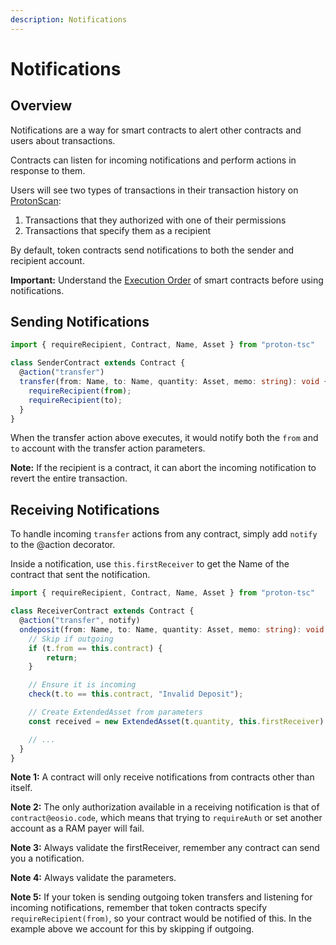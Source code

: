 ```yaml
---
description: Notifications
---
```



# Notifications

## Overview

Notifications are a way for smart contracts to alert other contracts and users about transactions.

Contracts can listen for incoming notifications and perform actions in response to them.

Users will see two types of transactions in their transaction history on [ProtonScan](https://protonscan.io):
1. Transactions that they authorized with one of their permissions
2. Transactions that specify them as a recipient

By default, token contracts send notifications to both the sender and recipient account.

**Important:** Understand the [Execution Order](./execution-order.md) of smart contracts before using notifications.

## Sending Notifications

```ts
import { requireRecipient, Contract, Name, Asset } from "proton-tsc"

class SenderContract extends Contract {
  @action("transfer")
  transfer(from: Name, to: Name, quantity: Asset, memo: string): void {
    requireRecipient(from);
    requireRecipient(to);
  }
}
```

When the transfer action above executes, it would notify both the `from` and `to` account with the transfer action parameters.

**Note:** If the recipient is a contract, it can abort the incoming notification to revert the entire transaction.

## Receiving Notifications

To handle incoming `transfer` actions from any contract, simply add `notify` to the @action decorator.

Inside a notification, use `this.firstReceiver` to get the Name of the contract that sent the notification. 

```ts
import { requireRecipient, Contract, Name, Asset } from "proton-tsc"

class ReceiverContract extends Contract {
  @action("transfer", notify)
  ondeposit(from: Name, to: Name, quantity: Asset, memo: string): void {
    // Skip if outgoing
    if (t.from == this.contract) {
        return;
    }

    // Ensure it is incoming
    check(t.to == this.contract, "Invalid Deposit");

    // Create ExtendedAsset from parameters
    const received = new ExtendedAsset(t.quantity, this.firstReceiver)

    // ...
  }
}
```

**Note 1:** A contract will only receive notifications from contracts other than itself.

**Note 2:** The only authorization available in a receiving notification is that of `contract@eosio.code`, which means that trying to `requireAuth` or set another account as a RAM payer will fail.

**Note 3:** Always validate the firstReceiver, remember any contract can send you a notification.

**Note 4:** Always validate the parameters.

**Note 5:** If your token is sending outgoing token transfers and listening for incoming notifications, remember that token contracts specify `requireRecipient(from)`, so your contract would be notified of this. In the example above we account for this by skipping if outgoing.
